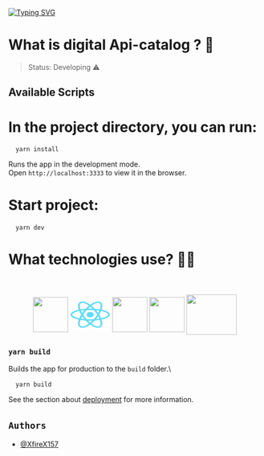 
[![Typing SVG](https://readme-typing-svg.demolab.com?font=Fira+Code&weight=600&size=30&pause=1000&color=95F727&center=true&width=1050&height=100&lines=%3C%3CApi-Catalog-digital%3E%3E+%F0%9F%9A%80)](https://git.io/typing-svg)

# What is digital Api-catalog ? 🤔

> Status: Developing ⚠️

## Available Scripts

# In the project directory, you can run:

```http
  yarn install
```

Runs the app in the development mode.\
Open `http://localhost:3333`  to view it in the browser.

# Start project:

```http
  yarn dev
```

# What technologies use? 👨‍💻
    
<div align="center" style="display: inline_block"><br>
<br>
  <img align="center"  height="70" width="70" src="https://cdn-icons-png.flaticon.com/512/5968/5968358.png">
  <img align="center" height="60" width="80" src="https://raw.githubusercontent.com/devicons/devicon/master/icons/react/react-original.svg">
  <img align="center"  height="70" width="70" src="https://cdn.iconscout.com/icon/free/png-256/node-js-1174925.png">
  <img align="center" height="70" width="70" src="https://assets.website-files.com/61ca3f775a79ec5f87fcf937/6202fcdee5ee8636a145a41b_1234.png">
  <img align="center" height="80" width="100" src="https://cdn.jsdelivr.net/gh/devicons/devicon/icons/mysql/mysql-original-wordmark.svg">
</div> 

### `yarn build`

Builds the app for production to the `build` folder.\

```http
  yarn build
```

See the section about [deployment](https://facebook.github.io/create-react-app/docs/deployment) for more information.

## `Authors`

- [@XfireX157](https://github.com/XfireX157)
